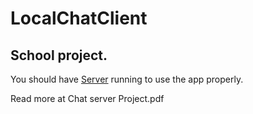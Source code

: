 # LocalChatClient
## School project.

You should have [Server](https://github.com/RenMai/ServerForClient) running to use the app properly.

Read more at Chat server Project.pdf
